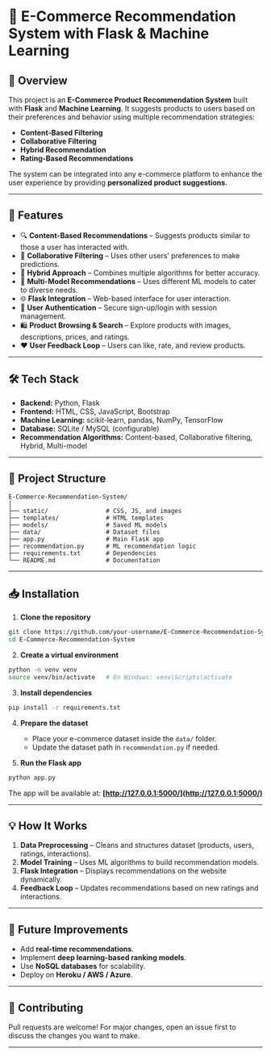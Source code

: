 # 🛒 E-Commerce Recommendation System with Flask & Machine Learning

## 📌 Overview

This project is an **E-Commerce Product Recommendation System** built with **Flask** and **Machine Learning**. It suggests products to users based on their preferences and behavior using multiple recommendation strategies:

* **Content-Based Filtering**
* **Collaborative Filtering**
* **Hybrid Recommendation**
* **Rating-Based Recommendations**

The system can be integrated into any e-commerce platform to enhance the user experience by providing **personalized product suggestions**.

---

## 🚀 Features

* 🔍 **Content-Based Recommendations** – Suggests products similar to those a user has interacted with.
* 🤝 **Collaborative Filtering** – Uses other users’ preferences to make predictions.
* 🔄 **Hybrid Approach** – Combines multiple algorithms for better accuracy.
* 🧠 **Multi-Model Recommendations** – Uses different ML models to cater to diverse needs.
* 🌐 **Flask Integration** – Web-based interface for user interaction.
* 🔑 **User Authentication** – Secure sign-up/login with session management.
* 🛍 **Product Browsing & Search** – Explore products with images, descriptions, prices, and ratings.
* ❤️ **User Feedback Loop** – Users can like, rate, and review products.

---

## 🛠 Tech Stack

* **Backend:** Python, Flask
* **Frontend:** HTML, CSS, JavaScript, Bootstrap
* **Machine Learning:** scikit-learn, pandas, NumPy, TensorFlow
* **Database:** SQLite / MySQL (configurable)
* **Recommendation Algorithms:** Content-based, Collaborative filtering, Hybrid, Multi-model

---

## 📂 Project Structure

```
E-Commerce-Recommendation-System/
│
├── static/                # CSS, JS, and images
├── templates/             # HTML templates
├── models/                # Saved ML models
├── data/                  # Dataset files
├── app.py                 # Main Flask app
├── recommendation.py      # ML recommendation logic
├── requirements.txt       # Dependencies
└── README.md              # Documentation
```

---

## 📥 Installation

1. **Clone the repository**

```bash
git clone https://github.com/your-username/E-Commerce-Recommendation-System.git
cd E-Commerce-Recommendation-System
```

2. **Create a virtual environment**

```bash
python -m venv venv
source venv/bin/activate   # On Windows: venv\Scripts\activate
```

3. **Install dependencies**

```bash
pip install -r requirements.txt
```

4. **Prepare the dataset**

   * Place your e-commerce dataset inside the `data/` folder.
   * Update the dataset path in `recommendation.py` if needed.

5. **Run the Flask app**

```bash
python app.py
```

The app will be available at: **[http://127.0.0.1:5000/](http://127.0.0.1:5000/)**

---

## 💡 How It Works

1. **Data Preprocessing** – Cleans and structures dataset (products, users, ratings, interactions).
2. **Model Training** – Uses ML algorithms to build recommendation models.
3. **Flask Integration** – Displays recommendations on the website dynamically.
4. **Feedback Loop** – Updates recommendations based on new ratings and interactions.

---

## 📌 Future Improvements

* Add **real-time recommendations**.
* Implement **deep learning-based ranking models**.
* Use **NoSQL databases** for scalability.
* Deploy on **Heroku / AWS / Azure**.

---

## 🤝 Contributing

Pull requests are welcome! For major changes, open an issue first to discuss the changes you want to make.

---


